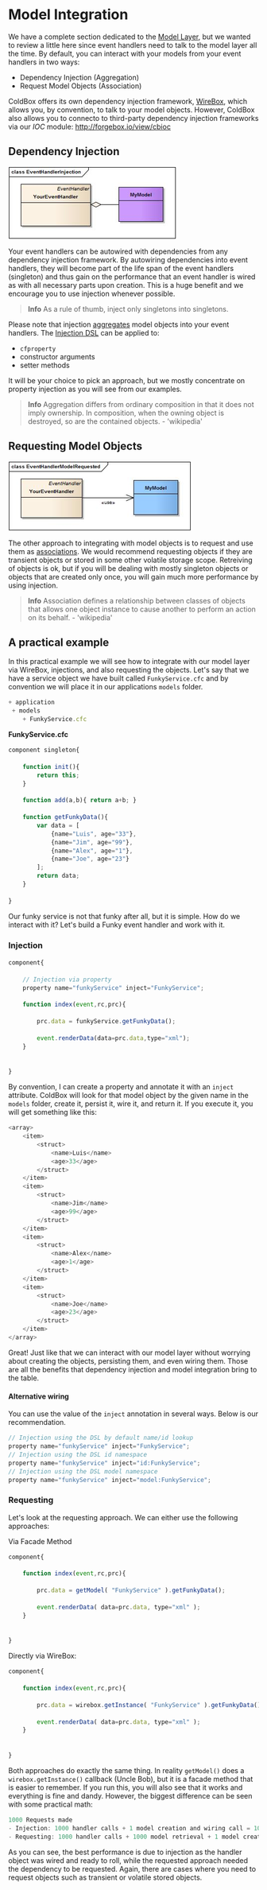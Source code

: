 # Model Integration

We have a complete section dedicated to the [Model Layer](../models/index.md), but we wanted to review a little here since event handlers need to talk to the model layer all the time. By default, you can interact with your models from your event handlers in two ways:

*  Dependency Injection (Aggregation)
*  Request Model Objects (Association)


ColdBox offers its own dependency injection framework, [WireBox](http://wirebox.ortusbooks.com), which allows you, by convention, to talk to your model objects. However, ColdBox also allows you to connecto to third-party dependency injection frameworks via our *IOC* module: http://forgebox.io/view/cbioc

## Dependency Injection

![](/images/EventHandlerInjection.jpg)

Your event handlers can be autowired with dependencies from any dependency injection framework. By autowiring dependencies into event handlers, they will become part of the life span of the event handlers (singleton) and thus gain on the performance that an event handler is wired as with all necessary parts upon creation. This is a huge benefit and we encourage you to use injection whenever possible.

> **Info** As a rule of thumb, inject only singletons into singletons.

Please note that injection [aggregates](http://en.wikipedia.org/wiki/Object_composition) model objects into your event handlers. The [Injection DSL](http://wirebox.ortusbooks.com/content/injection_dsl/index.html) can be applied to: 
 
 * `cfproperty`
 * constructor arguments
 * setter methods
 
It will be your choice to pick an approach, but we mostly concentrate on property injection as you will see from our examples.

> **Info**  Aggregation differs from ordinary composition in that it does not imply ownership. In composition, when the owning object is destroyed, so are the contained objects. - 'wikipedia'

## Requesting Model Objects

![](/images/EventHandlerModelRequested.jpg)

The other approach to integrating with model objects is to request and use them as [associations](http://en.wikipedia.org/wiki/Association_%28object-oriented_programming%29). We would recommend requesting objects if they are transient objects or stored in some other volatile storage scope. Retreiving of objects is ok, but if you will be dealing with mostly singleton objects or objects that are created only once, you will gain much more performance by using injection. 
 
 > **Info** Association defines a relationship between classes of objects that allows one object instance to cause another to perform an action on its behalf. - 'wikipedia'
 
 ## A practical example
 
In this practical example we will see how to integrate with our model layer via WireBox, injections, and also requesting the objects. Let's say that we have a service object we have built called `FunkyService.cfc` and by convention we will place it in our applications `models` folder.
 
 ```js
 + application
  + models
     + FunkyService.cfc
```
 
**FunkyService.cfc**

```js
component singleton{

	function init(){
		return this;
	}

	function add(a,b){ return a+b; }

	function getFunkyData(){
		var data = [
			{name="Luis", age="33"},
			{name="Jim", age="99"},
			{name="Alex", age="1"},
			{name="Joe", age="23"}
		];
		return data;
	}

}
```

Our funky service is not that funky after all, but it is simple. How do we interact with it? Let's build a Funky event handler and work with it.

### Injection

```js
component{
	
	// Injection via property
	property name="funkyService" inject="FunkyService";

	function index(event,rc,prc){
			
		prc.data = funkyService.getFunkyData();

		event.renderData(data=prc.data,type="xml");
	}	


}
```

By convention, I can create a property and annotate it with an `inject` attribute. ColdBox will look for that model object by the given name in the `models` folder, create it, persist it, wire it, and return it. If you execute it, you will get something like this:

```js
<array>
	<item>
		<struct>
			<name>Luis</name>
			<age>33</age>
		</struct>
	</item>
	<item>
		<struct>
			<name>Jim</name>
			<age>99</age>
		</struct>
	</item>
	<item>
		<struct>
			<name>Alex</name>
			<age>1</age>
		</struct>
	</item>
	<item>
		<struct>
			<name>Joe</name>
			<age>23</age>
		</struct>
	</item>
</array>
```

Great! Just like that we can interact with our model layer without worrying about creating the objects, persisting them, and even wiring them. Those are all the benefits that dependency injection and model integration bring to the table.

#### Alternative wiring

You can use the value of the `inject` annotation in several ways. Below is our recommendation.

```js
// Injection using the DSL by default name/id lookup
property name="funkyService" inject="FunkyService";
// Injection using the DSL id namespace
property name="funkyService" inject="id:FunkyService";
// Injection using the DSL model namespace
property name="funkyService" inject="model:FunkyService";
```

### Requesting

Let's look at the requesting approach. We can either use the following approaches:

Via Facade Method 

```js
component{
	
	function index(event,rc,prc){
			
		prc.data = getModel( "FunkyService" ).getFunkyData();

		event.renderData( data=prc.data, type="xml" );
	}	


}
```

Directly via WireBox:

```js
component{
	
	function index(event,rc,prc){
			
		prc.data = wirebox.getInstance( "FunkyService" ).getFunkyData();

		event.renderData( data=prc.data, type="xml" );
	}	


}
```

Both approaches do exactly the same thing.  In reality `getModel()` does a `wirebox.getInstance()` callback (Uncle Bob), but it is a facade method that is easier to remember. If you run this, you will also see that it works and everything is fine and dandy. However, the biggest difference can be seen with some practical math:

```js
1000 Requests made
- Injection: 1000 handler calls + 1 model creation and wiring call = 1001 calls
- Requesting: 1000 handler calls + 1000 model retrieval + 1 model creation call = 2002 calls
```
As you can see, the best performance is due to injection as the handler object was wired and ready to roll, while the requested approach needed the dependency to be requested. Again, there are cases where you need to request objects such as transient or volatile stored objects.
